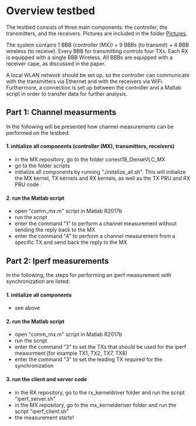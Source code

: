 # Overview testbed

The testbed consists of three main components: the controller, the transmitters, and the receivers. Pictures are included in the folder [Pictures](Pictures). 

The system contains 1 BBB (controller (MX)) + 9 BBBs (to transmit) + 4 BBB wireless (to receive). 
Every BBB for transmitting controls four TXs. Each RX is equipped with a single BBB Wireless. All BBBs are equipped with a receiver cape, as discussed in the paper.  

A local WLAN network should be set up, so the controller can communicate with the transmitters via Ethernet and with the receivers via WiFi. 
Furthermore, a connection is set up between the controller and a Matlab script in order to transfer data for further analysis.

## Part 1: Channel measurments

In the following will be presented how channel measurements can be performed on the testbed: 


#### 1. initialize all components (controller (MX), transmitters, receivers) 
- in the MX repository, go to the folder conext18_DenseVLC_MX
- go to the folder scripts
- initialize all components by running "./initalize_all.sh". This will initialize the MX kernel, TX kernels and RX kernels, as well as the TX PRU and RX PRU code


#### 2. run the Matlab script
- open "comm_mx.m" script in Matlab R2017b
- run the script
- enter the command "1" to perform a channel measurement without sending the reply back to the MX
- enter the command "4" to perform a channel measurement from a specific TX and send back the reply to the MX


## Part 2: Iperf measurements

In the following, the steps for performing an iperf measurement with synchronization are listed: 


#### 1. initialize all components
- see above

#### 2. run the Matlab script
- open "comm_mx.m" script in Matlab R2017b
- run the script
- enter the command "2" to set the TXs that should be used for the iperf measurment (for example TX1, TX2, TX7, TX8)
- enter the command "3" to set the leading TX required for the synchronization


#### 3. run the client and server code
- in the RX repository, go to the rx_kerneldriver folder and run the script "iperf_server.sh"
- in the MX repository, go to the mx_kernelderiver folder and run the script "iperf_client.sh"
- the measurement starts!
